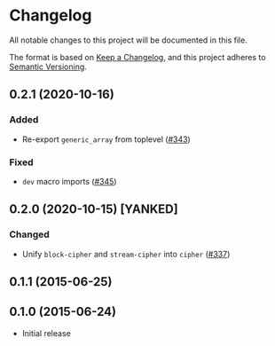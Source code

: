 # Changelog

All notable changes to this project will be documented in this file.

The format is based on [Keep a Changelog](https://keepachangelog.com/en/1.0.0/),
and this project adheres to [Semantic Versioning](https://semver.org/spec/v2.0.0.html).

## 0.2.1 (2020-10-16)
### Added
- Re-export `generic_array` from toplevel ([#343])

### Fixed
- `dev` macro imports ([#345])

[#343]: https://github.com/RustCrypto/traits/pull/343
[#345]: https://github.com/RustCrypto/traits/pull/345

## 0.2.0 (2020-10-15) [YANKED]
### Changed
- Unify `block-cipher` and `stream-cipher` into `cipher` ([#337])

[#337]: https://github.com/RustCrypto/traits/pull/337

## 0.1.1 (2015-06-25)

## 0.1.0 (2015-06-24)
- Initial release
